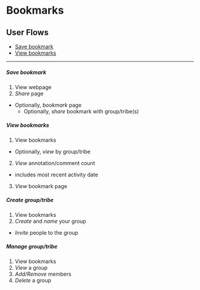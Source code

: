 # Bookmarks
## User Flows

* [Save bookmark](#save-bookmark)
* [View bookmarks](#view-bookmarks)

---

##### Save bookmark
1. View webpage
2. *Share* page
  - Optionally, *bookmark* page
    - Optionally, *share* bookmark with group/tribe(s)

##### View bookmarks
1. View bookmarks
  - Optionally, *view* by group/tribe
2. *View* annotation/comment count
  - includes most recent activity date
3. *View* bookmark page

##### Create group/tribe
1. View bookmarks
2. *Create* and *name* your group
  - *Invite* people to the group

##### Manage group/tribe
1. View bookmarks
2. *View* a group
3. *Add/Remove* members
4. *Delete* a group